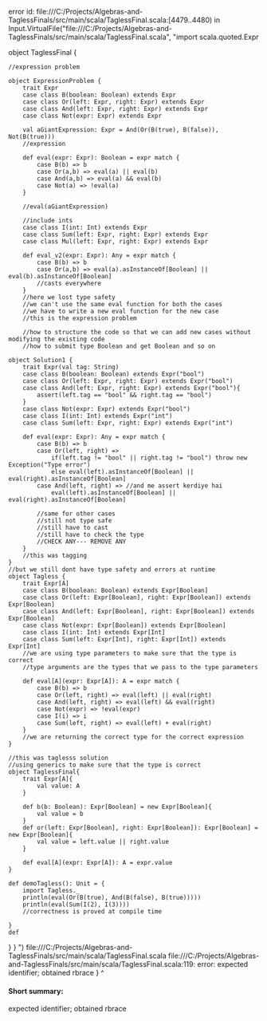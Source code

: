 error id: file:///C:/Projects/Algebras-and-TaglessFinals/src/main/scala/TaglessFinal.scala:[4479..4480) in Input.VirtualFile("file:///C:/Projects/Algebras-and-TaglessFinals/src/main/scala/TaglessFinal.scala", "import scala.quoted.Expr

object TaglessFinal {

    //expression problem

    object ExpressionProblem {
        trait Expr
        case class B(boolean: Boolean) extends Expr
        case class Or(left: Expr, right: Expr) extends Expr
        case class And(left: Expr, right: Expr) extends Expr
        case class Not(expr: Expr) extends Expr

        val aGiantExpression: Expr = And(Or(B(true), B(false)), Not(B(true))) 
        //expression 

        def eval(expr: Expr): Boolean = expr match {
            case B(b) => b
            case Or(a,b) => eval(a) || eval(b)
            case And(a,b) => eval(a) && eval(b)
            case Not(a) => !eval(a)
        }

        //eval(aGiantExpression)

        //include ints 
        case class I(int: Int) extends Expr
        case class Sum(left: Expr, right: Expr) extends Expr
        case class Mul(left: Expr, right: Expr) extends Expr

        def eval_v2(expr: Expr): Any = expr match {
            case B(b) => b
            case Or(a,b) => eval(a).asInstanceOf[Boolean] || eval(b).asInstanceOf[Boolean]
            //casts everywhere
        }
        //here we lost type safety
        //we can't use the same eval function for both the cases
        //we have to write a new eval function for the new case
        //this is the expression problem

        //how to structure the code so that we can add new cases without modifying the existing code
        //how to submit type Boolean and get Boolean and so on 

    object Solution1 {
        trait Expr(val tag: String)
        case class B(boolean: Boolean) extends Expr("bool")
        case class Or(left: Expr, right: Expr) extends Expr("bool") 
        case class And(left: Expr, right: Expr) extends Expr("bool"){
            assert(left.tag == "bool" && right.tag == "bool")
        }
        case class Not(expr: Expr) extends Expr("bool")
        case class I(int: Int) extends Expr("int")
        case class Sum(left: Expr, right: Expr) extends Expr("int")

        def eval(expr: Expr): Any = expr match {
            case B(b) => b
            case Or(left, right) => 
                if(left.tag != "bool" || right.tag != "bool") throw new Exception("Type error")
                else eval(left).asInstanceOf[Boolean] || eval(right).asInstanceOf[Boolean]
            case And(left, right) => //and me assert kerdiye hai
                eval(left).asInstanceOf[Boolean] || eval(right).asInstanceOf[Boolean]

            //same for other cases
            //still not type safe
            //still have to cast
            //still have to check the type
            //CHECK ANY--- REMOVE ANY
        }
        //this was tagging
    }
    //but we still dont have type safety and errors at runtime
    object Tagless {
        trait Expr[A]
        case class B(boolean: Boolean) extends Expr[Boolean]
        case class Or(left: Expr[Boolean], right: Expr[Boolean]) extends Expr[Boolean]
        case class And(left: Expr[Boolean], right: Expr[Boolean]) extends Expr[Boolean]
        case class Not(expr: Expr[Boolean]) extends Expr[Boolean]
        case class I(int: Int) extends Expr[Int]
        case class Sum(left: Expr[Int], right: Expr[Int]) extends Expr[Int]
        //we are using type parameters to make sure that the type is correct
        //type arguments are the types that we pass to the type parameters

        def eval[A](expr: Expr[A]): A = expr match {
            case B(b) => b
            case Or(left, right) => eval(left) || eval(right)
            case And(left, right) => eval(left) && eval(right)
            case Not(expr) => !eval(expr)
            case I(i) => i
            case Sum(left, right) => eval(left) + eval(right)
        }
        //we are returning the correct type for the correct expression
    }

    //this was taglesss solution
    //using generics to make sure that the type is correct
    object TaglessFinal{
        trait Expr[A]{
            val value: A
        }

        def b(b: Boolean): Expr[Boolean] = new Expr[Boolean]{
            val value = b
        }
        def or(left: Expr[Boolean], right: Expr[Boolean]): Expr[Boolean] = new Expr[Boolean]{
            val value = left.value || right.value
        }

        def eval[A](expr: Expr[A]): A = expr.value
    }

    def demoTagless(): Unit = {
        import Tagless._
        println(eval(Or(B(true), And(B(false), B(true)))))
        println(eval(Sum(I(2), I(3))))
        //correctness is proved at compile time

    }
    def 
}
}
")
file:///C:/Projects/Algebras-and-TaglessFinals/src/main/scala/TaglessFinal.scala
file:///C:/Projects/Algebras-and-TaglessFinals/src/main/scala/TaglessFinal.scala:119: error: expected identifier; obtained rbrace
}
^
#### Short summary: 

expected identifier; obtained rbrace